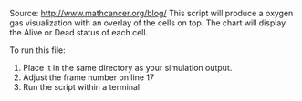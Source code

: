  Source: http://www.mathcancer.org/blog/
 This script will produce a oxygen gas visualization with an overlay of the cells on top. The chart will display the Alive or Dead status of each cell. 
 
 To run this file: 
 1) Place it in the same directory as your simulation output. 
 2) Adjust the frame number on line 17
 3) Run the script within a terminal
